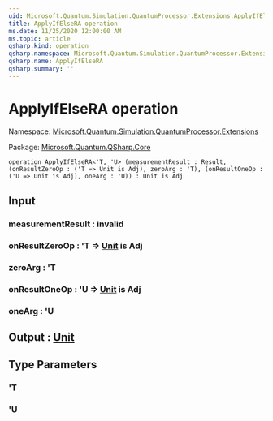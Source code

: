 ```yaml
---
uid: Microsoft.Quantum.Simulation.QuantumProcessor.Extensions.ApplyIfElseRA
title: ApplyIfElseRA operation
ms.date: 11/25/2020 12:00:00 AM
ms.topic: article
qsharp.kind: operation
qsharp.namespace: Microsoft.Quantum.Simulation.QuantumProcessor.Extensions
qsharp.name: ApplyIfElseRA
qsharp.summary: ''
---
```


# ApplyIfElseRA operation

Namespace: [Microsoft.Quantum.Simulation.QuantumProcessor.Extensions](xref:Microsoft.Quantum.Simulation.QuantumProcessor.Extensions)

Package: [Microsoft.Quantum.QSharp.Core](https://nuget.org/packages/Microsoft.Quantum.QSharp.Core)




```qsharp
operation ApplyIfElseRA<'T, 'U> (measurementResult : Result, (onResultZeroOp : ('T => Unit is Adj), zeroArg : 'T), (onResultOneOp : ('U => Unit is Adj), oneArg : 'U)) : Unit is Adj
```


## Input

### measurementResult : __invalid<Result>__




### onResultZeroOp : 'T => [Unit](xref:microsoft.quantum.user-guide.language.types)  is Adj




### zeroArg : 'T




### onResultOneOp : 'U => [Unit](xref:microsoft.quantum.user-guide.language.types)  is Adj




### oneArg : 'U





## Output : [Unit](xref:microsoft.quantum.user-guide.language.types)



## Type Parameters

### 'T


### 'U

